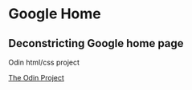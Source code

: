 Google Home
===============

Deconstricting Google home page
-------------------------------

Odin html/css project

[The Odin Project](http://www.theodinproject.com)
